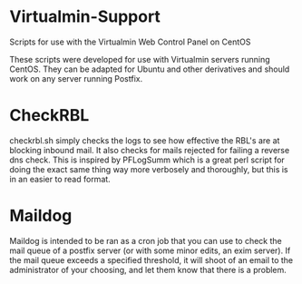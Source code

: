 # Virtualmin-Support
Scripts for use with the Virtualmin Web Control Panel on CentOS

These scripts were developed for use with Virtualmin servers running CentOS. They can be adapted for Ubuntu and other derivatives and should work on any server running Postfix. 

# CheckRBL
checkrbl.sh simply checks the logs to see how effective the RBL's are at blocking inbound mail. It also checks for mails rejected for failing a reverse dns check. This is inspired by PFLogSumm which is a great perl script for doing the exact same thing way more verbosely and thoroughly, but this is in an easier to read format.

# Maildog
Maildog is intended to be ran as a cron job that you can use to check the mail queue of a postfix server (or with some minor edits, an exim server). If the mail queue exceeds a specified threshold, it will shoot of an email to the administrator of your choosing, and let them know that there is a problem.
